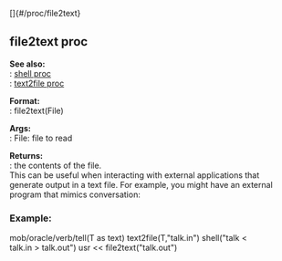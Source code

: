 []{#/proc/file2text}    
## file2text proc    
**See also:**    
:   [shell proc](ref/proc/shell)    
:   [text2file proc](ref/proc/text2file)    
<!-- -->    
**Format:**    
:   file2text(File)    
<!-- -->    
**Args:**    
:   File: file to read    
<!-- -->    
**Returns:**    
:   the contents of the file.    
This can be useful when interacting with external applications that    
generate output in a text file. For example, you might have an external    
program that mimics conversation:    
### Example:    
mob/oracle/verb/tell(T as text) text2file(T,\"talk.in\") shell(\"talk \<    
talk.in \> talk.out\") usr \<\< file2text(\"talk.out\")  